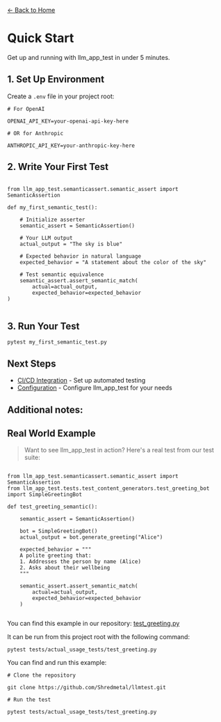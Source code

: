 [← Back to Home](../index.md)

# Quick Start

Get up and running with llm_app_test in under 5 minutes.

## 1. Set Up Environment

Create a `.env` file in your project root:

```
# For OpenAI

OPENAI_API_KEY=your-openai-api-key-here

# OR for Anthropic

ANTHROPIC_API_KEY=your-anthropic-key-here
```

## 2. Write Your First Test

```

from llm_app_test.semanticassert.semantic_assert import SemanticAssertion

def my_first_semantic_test(): 

    # Initialize asserter 
    semantic_assert = SemanticAssertion()
    
    # Your LLM output
    actual_output = "The sky is blue"
    
    # Expected behavior in natural language
    expected_behavior = "A statement about the color of the sky"
    
    # Test semantic equivalence
    semantic_assert.assert_semantic_match(
        actual=actual_output,
        expected_behavior=expected_behavior
)
    
```

## 3. Run Your Test

```
pytest my_first_semantic_test.py
```

## Next Steps

- [CI/CD Integration](../guides/ci-cd.md) - Set up automated testing
- [Configuration](../api/configuration.md) - Configure llm_app_test for your needs

## Additional notes:

## Real World Example
> Want to see llm_app_test in action? Here's a real test from our test suite:

```

from llm_app_test.semanticassert.semantic_assert import SemanticAssertion 
from llm_app_test.tests.test_content_generators.test_greeting_bot import SimpleGreetingBot

def test_greeting_semantic(): 

    semantic_assert = SemanticAssertion()
    
    bot = SimpleGreetingBot()
    actual_output = bot.generate_greeting("Alice")
    
    expected_behavior = """
    A polite greeting that:
    1. Addresses the person by name (Alice)
    2. Asks about their wellbeing
    """
    
    semantic_assert.assert_semantic_match(
        actual=actual_output,
        expected_behavior=expected_behavior
    )
    
```

You can find this example in our repository: [test_greeting.py](https://github.com/Shredmetal/llmtest/blob/main/tests/actual_usage_tests/test_greeting.py)

It can be run from this project root with the following command:

```
pytest tests/actual_usage_tests/test_greeting.py

```

You can find and run this example:

```
# Clone the repository

git clone https://github.com/Shredmetal/llmtest.git

# Run the test

pytest tests/actual_usage_tests/test_greeting.py
```